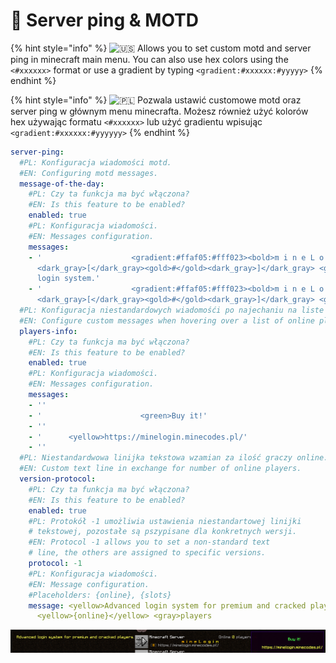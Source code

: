 # 📶 Server ping & MOTD

{% hint style="info" %}
<img src="https://twemoji.maxcdn.com/2/svg/1f1fa-1f1f8.svg" alt="🇺🇸" data-size="line"> Allows you to set custom motd and server ping in minecraft main menu. You can also use hex colors using the `<#xxxxxx>` format or use a gradient by typing `<gradient:#xxxxxx:#yyyyy>`
{% endhint %}

{% hint style="info" %}
<img src="https://twemoji.maxcdn.com/2/svg/1f1f5-1f1f1.svg" alt="🇵🇱" data-size="line"> Pozwala ustawić customowe motd oraz server ping w głównym menu minecrafta. Możesz również użyć kolorów hex używając formatu `<#xxxxxx>` lub użyć gradientu wpisując `<gradient:#xxxxxx:#yyyyyy>`
{% endhint %}

```yaml
server-ping:
  #PL: Konfiguracja wiadomości motd.
  #EN: Configuring motd messages.
  message-of-the-day:
    #PL: Czy ta funkcja ma być włączona?
    #EN: Is this feature to be enabled?
    enabled: true
    #PL: Konfiguracja wiadomości.
    #EN: Messages configuration.
    messages:
    - '                    <gradient:#ffaf05:#fff023><bold>m i n e L o g i n</bold></gradient>{new}
      <dark_gray>[</dark_gray><gold>#</gold><dark_gray>]</dark_gray> <gray>Advanced
      login system.'
    - '                    <gradient:#ffaf05:#fff023><bold>m i n e L o g i n</bold></gradient>{new}
      <dark_gray>[</dark_gray><gold>#</gold><dark_gray>]</dark_gray> <gray>https://minelogin.minecodes.pl/'
  #PL: Konfiguracja niestandardowych wiadomośći po najechaniu na liste graczy online.
  #EN: Configure custom messages when hovering over a list of online players.
  players-info:
    #PL: Czy ta funkcja ma być włączona?
    #EN: Is this feature to be enabled?
    enabled: true
    #PL: Konfiguracja wiadomości.
    #EN: Messages configuration.
    messages:
    - ''
    - '                      <green>Buy it!'
    - ''
    - '      <yellow>https://minelogin.minecodes.pl/'
    - ''
  #PL: Niestandardwowa linijka tekstowa wzamian za ilość graczy online.
  #EN: Custom text line in exchange for number of online players.
  version-protocol:
    #PL: Czy ta funkcja ma być włączona?
    #EN: Is this feature to be enabled?
    enabled: true
    #PL: Protokół -1 umożliwia ustawienia niestandartowej linijki
    # tekstowej, pozostałe są pszypisane dla konkretnych wersji.
    #EN: Protocol -1 allows you to set a non-standard text
    # line, the others are assigned to specific versions.
    protocol: -1
    #PL: Konfiguracja wiadomości.
    #EN: Message configuration.
    #Placeholders: {online}, {slots}
    message: <yellow>Advanced login system for premium and cracked players.</yellow>                                                    <gray>Online</gray>
      <yellow>{online}</yellow> <gray>players
```

![](../../.gitbook/assets/motd.png)
